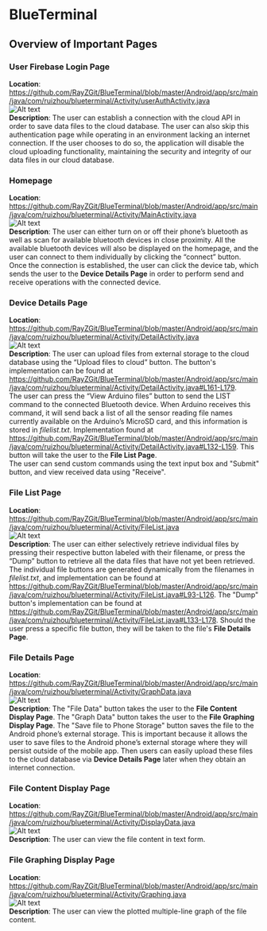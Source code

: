 # BlueTerminal  
## Overview of Important Pages  
### User Firebase Login Page  
**Location**: https://github.com/RayZGit/BlueTerminal/blob/master/Android/app/src/main/java/com/ruizhou/blueterminal/Activity/userAuthActivity.java  
![Alt text](login.png)  
**Description**: The user can establish a connection with the cloud API in order to save data files to the cloud database. The user can also skip this authentication page while operating in an environment lacking an internet connection. If the user chooses to do so, the application will disable the cloud uploading functionality, maintaining the security and integrity of our data files in our cloud database.  
  
### Homepage
**Location**: https://github.com/RayZGit/BlueTerminal/blob/master/Android/app/src/main/java/com/ruizhou/blueterminal/Activity/MainActivity.java  
![Alt text](homepage.png)  
**Description**: The user can either turn on or off their phone’s bluetooth as well as scan for available bluetooth devices in close proximity. All the available bluetooth devices will also be displayed on the homepage, and the user can connect to them individually by clicking the “connect” button. Once the connection is established, the user can click the device tab, which sends the user to the **Device Details Page** in order to perform send and receive operations with the connected device.  
  
### Device Details Page
**Location**: https://github.com/RayZGit/BlueTerminal/blob/master/Android/app/src/main/java/com/ruizhou/blueterminal/Activity/DetailActivity.java  
![Alt text](devicedetail.png)  
**Description**: The user can upload files from external storage to the cloud database using the “Upload files to cloud” button. The button's implementation can be found at https://github.com/RayZGit/BlueTerminal/blob/master/Android/app/src/main/java/com/ruizhou/blueterminal/Activity/DetailActivity.java#L161-L179.  
The user can press the “View Arduino files” button to send the LIST command to the connected Bluetooth device. When Arduino receives this command, it will send back a list of all the sensor reading file names currently available on the Arduino’s MicroSD card, and this information is stored in _filelist.txt_. Implementation found at https://github.com/RayZGit/BlueTerminal/blob/master/Android/app/src/main/java/com/ruizhou/blueterminal/Activity/DetailActivity.java#L132-L159. This button will take the user to the **File List Page**.  
The user can send custom commands using the text input box and "Submit" button, and view received data using "Receive".  
  
### File List Page
**Location**: https://github.com/RayZGit/BlueTerminal/blob/master/Android/app/src/main/java/com/ruizhou/blueterminal/Activity/FileList.java  
![Alt text](filelist.png)  
**Description**: The user can either selectively retrieve individual files by pressing their respective button labeled with their filename, or press the “Dump” button to retrieve all the data files that have not yet been retrieved. The individual file buttons are generated dynamically from the filenames in _filelist.txt_, and implementation can be found at https://github.com/RayZGit/BlueTerminal/blob/master/Android/app/src/main/java/com/ruizhou/blueterminal/Activity/FileList.java#L93-L126. The "Dump" button's implementation can be found at https://github.com/RayZGit/BlueTerminal/blob/master/Android/app/src/main/java/com/ruizhou/blueterminal/Activity/FileList.java#L133-L178. Should the user press a specific file button, they will be taken to the file's **File Details Page**.  
  
### File Details Page
**Location**: https://github.com/RayZGit/BlueTerminal/blob/master/Android/app/src/main/java/com/ruizhou/blueterminal/Activity/GraphData.java  
![Alt text](filedetail.png)  
**Description**: The "File Data" button takes the user to the **File Content Display Page**. The "Graph Data" button takes the user to the **File Graphing Display Page**. The "Save file to Phone Storage" button saves the file to the Android phone’s external storage. This is important because it allows the user to save files to the Android phone’s external storage where they will persist outside of the mobile app. Then users can easily upload these files to the cloud database via **Device Details Page** later when they obtain an internet connection.
  
### File Content Display Page
**Location**: https://github.com/RayZGit/BlueTerminal/blob/master/Android/app/src/main/java/com/ruizhou/blueterminal/Activity/DisplayData.java  
![Alt text](filecontent.png)  
**Description**: The user can view the file content in text form.  
  
### File Graphing Display Page
**Location**: https://github.com/RayZGit/BlueTerminal/blob/master/Android/app/src/main/java/com/ruizhou/blueterminal/Activity/Graphing.java  
![Alt text](graph.png)  
**Description**: The user can view the plotted multiple-line graph of the file content.
